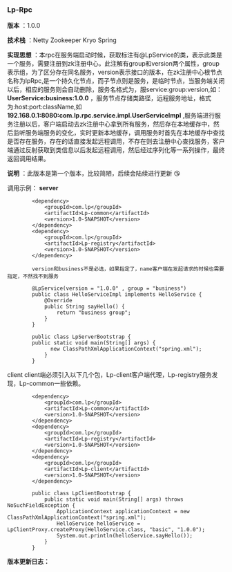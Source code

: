 ### Lp-Rpc

 **版本** ：1.0.0

 **技术栈** ：Netty Zookeeper Kryo Spring    

 **实现思想** ：本rpc在服务端启动时候，获取标注有@LpService的类，表示此类是一个服务，需要注册到zk注册中心，此注解有group和version两个属性，group表示组，为了区分存在同名服务，version表示接口的版本，在zk注册中心根节点名称为lpRpc,是一个持久化节点，而子节点则是服务，是临时节点，当服务端关闭以后，相应的服务则会自动删除，服务名格式为，服service:group:version,如： **UserService:business:1.0.0** ，服务节点存储类路径，远程服务地址，格式为:host:port:className,如 **192.168.0.1:8080:com.lp.rpc.service.impl.UserServiceImpl** ,服务端进行服务注册以后，客户端启动去zk注册中心拿到所有服务，然后存在本地缓存中，然后监听服务端服务的变化，实时更新本地缓存，调用服务时首先在本地缓存中查找是否存在服务，存在的话直接发起远程调用，不存在则去注册中心查找服务，客户端通过反射获取到类信息以后发起远程调用，然后经过序列化等一系列操作，最终返回调用结果。

 **说明** ：此版本是第一个版本，比较简陋，后续会陆续进行更新 :kissing_heart: 

调用示例：
 **server** 

```
        <dependency>
            <groupId>com.lp</groupId>
            <artifactId>Lp-common</artifactId>
            <version>1.0-SNAPSHOT</version>
        </dependency>
        <dependency>
            <groupId>com.lp</groupId>
            <artifactId>Lp-registry</artifactId>
            <version>1.0-SNAPSHOT</version>
        </dependency>
```
 

```
        version和business不是必选，如果指定了，name客户端在发起请求的时候也需要指定，不然找不到服务

        @LpService(version = "1.0.0" , group = "business")
        public class HelloServiceImpl implements HelloService {
            @Override
            public String sayHello() {
                return "business group";
            }
        }
```


```
        public class LpServerBootstrap {
        public static void main(String[] args) {
              new ClassPathXmlApplicationContext("spring.xml");
            }
        }
```

   client
    client端必须引入以下几个包，Lp-client客户端代理，Lp-registry服务发现，Lp-common一些依赖。
   

```
        <dependency>
            <groupId>com.lp</groupId>
            <artifactId>Lp-common</artifactId>
            <version>1.0-SNAPSHOT</version>
        </dependency>
        <dependency>
            <groupId>com.lp</groupId>
            <artifactId>Lp-registry</artifactId>
            <version>1.0-SNAPSHOT</version>
        </dependency>
        <dependency>
            <groupId>com.lp</groupId>
            <artifactId>Lp-client</artifactId>
            <version>1.0-SNAPSHOT</version>
        </dependency>
```



```
        public class LpClientBootstrap {
            public static void main(String[] args) throws NoSuchFieldException {
                ApplicationContext applicationContext = new ClassPathXmlApplicationContext("spring.xml");
                HelloService helloService = LpClientProxy.createProxy(HelloService.class, "basic", "1.0.0");
                System.out.println(helloService.sayHello());
            }
        }

```


 **版本更新日志：** 
    
